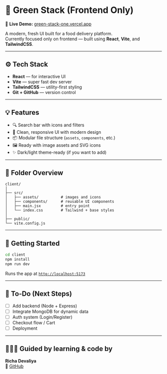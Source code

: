 # 🌿 Green Stack (Frontend Only)

🚀 **Live Demo:** [green-stack-one.vercel.app](https://green-stack-one.vercel.app)

A modern, fresh UI built for a food delivery platform.  
Currently focused only on frontend — built using **React**, **Vite**, and **TailwindCSS**.

---

## ⚙️ Tech Stack

- **React** — for interactive UI  
- **Vite** — super fast dev server  
- **TailwindCSS** — utility-first styling  
- **Git + GitHub** — version control

---

## 💡 Features

- 🔍 Search bar with icons and filters  
- 🎨 Clean, responsive UI with modern design  
- 📦 Modular file structure (`assets`, `components`, etc.)  
- 🖼️ Ready with image assets and SVG icons  
- ✨ Dark/light theme-ready (if you want to add)

---

## 📂 Folder Overview

```
client/
│
├── src/
│   ├── assets/          # images and icons
│   ├── components/      # reusable UI components
│   ├── main.jsx         # entry point
│   └── index.css        # Tailwind + base styles
│
├── public/
└── vite.config.js
```

---

## 🚀 Getting Started

```bash
cd client
npm install
npm run dev
```

Runs the app at [`http://localhost:5173`](http://localhost:5173)

---

## 📌 To-Do (Next Steps)

- [ ] Add backend (Node + Express)  
- [ ] Integrate MongoDB for dynamic data  
- [ ] Auth system (Login/Register)  
- [ ] Checkout flow / Cart  
- [ ] Deployment

---

## 👩🏻‍💻 Guided by learning & code by

**Richa Devaliya**  
📍 [GitHub](https://github.com/Riya-1410)
